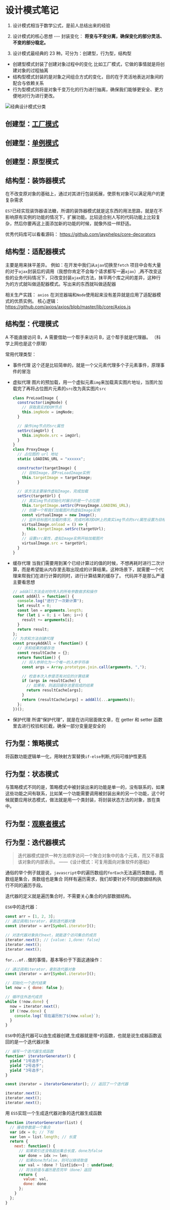 # 设计模式笔记

1. 设计模式相当于数学公式，是前人总结出来的经验
2. 设计模式的核心思想 --- 封装变化： **将变与不变分离，确保变化的部分灵活、不变的部分稳定。**

3. 设计模式最经典的 23 种。可分为：创建型，行为型，结构型

- 创建型模式封装了创建对象过程中的变化 比如工厂模式，它做的事情就是将创建对象的过程抽离
- 结构型模式封装的是对象之间组合方式的变化，目的在于灵活地表达对象间的配合与依赖关系
- 行为型模式则将是对象千变万化的行为进行抽离，确保我们能够更安全、更方便地对行为进行更改。

![经典设计模式分类](./type.jpg)

## 创建型：[工厂模式][1]

## 创建型：[单例模式][2]

## 创建型：原型模式

## 结构型：装饰器模式

在不改变原对象的基础上，通过对其进行包装拓展，使原有对象可以满足用户的更复杂需求

`ES7`已经实现装饰器语法糖，所谓的装饰器模式就是这东西的用法思路，就是在不影响原有实例的功能的情况下，扩展功能。比较适合别人写的代码功能上比较复杂，然后你要再这上面添加新的功能的时候，就像外挂一样舒适。

优秀代码库可以看看源码： https://github.com/jayphelps/core-decorators

## 结构型：适配器模式

主要是用来抹平差异。
例如：在开发中我们从`ajax`切换至`fetch` 项目中会有大量的对于`ajax`封装后的调用（我想你肯定不会每个请求都写一遍`ajax`）,再不改变这些的业务代码情况下，只改变封装`ajax`的方法，抹平两个库之间的差异，这种行为的方式就叫做适配器模式。写出来的东西就叫做适配器

相关生产实践： `axios` 在浏览器端和`Node`使用起来没有差异就是应用了适配器模式的优质实例。 核心逻辑：https://github.com/axios/axios/blob/master/lib/core/Axios.js

## 结构型：代理模式

A 不能直接访问 B，A 需要借助一个帮手来访问 B，这个帮手就是代理器。 （科学上网也是这个原理）

常用代理类型：

- 事件代理
  这个还是比较简单的，就是一个父元素代理多个子元素事件，原理事件的冒泡
- 虚拟代理
  图片的预加载，用一个虚拟元素`img`来加载真实图片地址，当图片加载完了再将占位图片元素的`src`改为真实图片`src`

  ```javascript
  class PreLoadImage {
    constructor(imgNode) {
      // 获取真实的DOM节点
      this.imgNode = imgNode;
    }

    // 操作img节点的src属性
    setSrc(imgUrl) {
      this.imgNode.src = imgUrl;
    }
  }
  class ProxyImage {
    // 占位图的 url 地址
    static LOADING_URL = "xxxxxx";

    constructor(targetImage) {
      // 目标Image，即PreLoadImage实例
      this.targetImage = targetImage;
    }

    // 该方法主要操作虚拟Image，完成加载
    setSrc(targetUrl) {
      // 真实img节点初始化时展示的是一个占位图
      this.targetImage.setSrc(ProxyImage.LOADING_URL);
      // 创建一个帮我们加载图片的虚拟Image实例
      const virtualImage = new Image();
      // 监听目标图片加载的情况，完成时再将DOM上的真实img节点的src属性设置为目标图片的url
      virtualImage.onload = () => {
        this.targetImage.setSrc(targetUrl);
      };
      // 设置src属性，虚拟Image实例开始加载图片
      virtualImage.src = targetUrl;
    }
  }
  ```

- 缓存代理
  当我们需要用到某个已经计算过的值的时候，不想再耗时进行二次计算，而是希望能从内存里去取出现成的计算结果。这种场景下，就需要一个代理来帮我们在进行计算的同时，进行计算结果的缓存了。
  代码并不是那么严谨 主要看思想

  ```javascript
  // addAll方法会对你传入的所有参数做求和操作
  const addAll = function() {
    console.log("进行了一次新计算");
    let result = 0;
    const len = arguments.length;
    for (let i = 0; i < len; i++) {
      result += arguments[i];
    }
    return result;
  };
  // 为求和方法创建代理
  const proxyAddAll = (function() {
    // 求和结果的缓存池
    const resultCache = {};
    return function() {
      // 将入参转化为一个唯一的入参字符串
      const args = Array.prototype.join.call(arguments, ",");

      // 检查本次入参是否有对应的计算结果
      if (args in resultCache) {
        // 如果有，则返回缓存池里现成的结果
        return resultCache[args];
      }
      return (resultCache[args] = addAll(...arguments));
    };
  })();
  ```

- 保护代理
  所谓“保护代理”，就是在访问层面做文章，在 getter 和 setter 函数里去进行校验和拦截，确保一部分变量是安全的

## 行为型：策略模式

将函数功能逻辑单一化，用映射方案替换`if-else`判断,代码可维护性更高

## 行为型：状态模式

与策略模式不同的是，策略模式中被封装出来的功能是单一的，没有联系的，如果这些功能之间有联系，比如某一个功能需要调用被封装出来的另一个功能，这个时候就要应用状态模式，做法就是用一个类封装，将封装状态方法的对象，放在类中。

## 行为型：[观察者模式][3]

## 行为型：迭代器模式

> 迭代器模式提供一种方法顺序访问一个聚合对象中的各个元素，而又不暴露该对象的内部表示。
> ——《设计模式：可复用面向对象软件的基础》

通俗的举个例子就是说，`javascript`中的遍历数组的`forEach`无法遍历类数组，而数组是集合，类数组也是集合 同样有遍历需求，我们却要针对不同的数据结构执行不同的遍历手段。

迭代器的定义就是遍历集合时，不需要关心集合的内部数据结构。

`ES6`中的迭代器：

```javascript
const arr = [1, 2, 3];
// 通过调用iterator，拿到迭代器对象
const iterator = arr[Symbol.iterator]();

// 对迭代器对象执行next，就能逐个访问集合的成员
iterator.next(); // {value: 1,done: false}
iterator.next();
iterator.next();
```

`for...of..`做的事情，基本等价于下面这通操作：

```javascript
// 通过调用iterator，拿到迭代器对象
const iterator = arr[Symbol.iterator]();

// 初始化一个迭代结果
let now = { done: false };

// 循环往外迭代成员
while (!now.done) {
  now = iterator.next();
  if (!now.done) {
    console.log(`现在遍历到了${now.value}`);
  }
}
```

`ES6`中的迭代器可以由生成器创建,生成器就是带`*`的函数，也就是说生成器函数返回的是一个迭代器对象

```javascript
// 编写一个迭代器生成函数
function* iteratorGenerator() {
  yield "1号选手";
  yield "2号选手";
  yield "3号选手";
}

const iterator = iteratorGenerator(); // 返回了一个迭代器

iterator.next();
iterator.next();
iterator.next();
```

用 `ES5`实现一个生成迭代器对象的迭代器生成函数

```javascript
function iteratorGenerator(list) {
  // 接收参数是一个集合
  var idx = 0; // 下标
  var len = list.length; // 长度
  return {
    next: function() {
      // 如果索引还没有超出集合长度，done为false
      var done = idx >= len;
      // 如果done为false，则可以继续取值
      var val = !done ? list[idx++] : undefined;
      // 将当前值与遍历是否完毕（done）返回
      return {
        value: val,
        done: done
      };
    }
  };
}
```

[1]: ./工厂模式
[2]: ./单例模式
[3]: ./观察者模式
